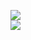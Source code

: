 [![](https://img.shields.io/badge/Made%20With-Github%20Spray-lightgrey.svg?style=for-the-badge&logo=github)](https://github.com/Annihil/github-spray#4448)  
[![](https://i.imgur.com/2DrTn0Z.gif)](https://github.com/Annihil/github-spray)